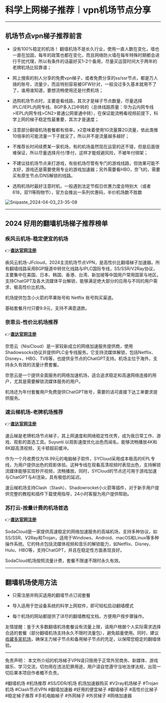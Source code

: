 # 科学上网梯子推荐︱vpn机场节点分享
---
## 机场节点vpn梯子推荐前言
* 没有100%稳定的机场！ 翻墙机场不是长久行业，使用一直人数在变化，墙也一直在加固，每年的政策也都在变化，而且网络防火墙在每年特殊时期都会进行干扰代理，所以有条件的话最好买1-2个备用，尽量买运营时间大于两年的老牌机场比较靠谱；

* 网上搜索的别人分享的免费vpn梯子，或者免费分享的ss/ssr节点，都是万人骑的账号，流量少，而且特别容易被GFW针对，一般没过多久基本就用不了了，谁用谁知道，要想流畅使用还是付费机场；

* 选购机场节点时，主要是看线路，其次才是梯子节点数量，尽量选择IPLC/IEPL内网专线、BGP多入口中转的（总体线路质量：华为云内网专线>IEPL内网专线>CN2>普通公网普通中转），在保证能流畅看视频前提下，科学上网的梯子稳定性最重要，其次才是速度；

* 注意部分翻墙机场套餐都有倍率，x2意味着使用1G流量算2G流量，依此类推10倍率的可能流量一下子就没了，所以并不是流量越多越好；

* 不推荐长时间续费某一家机场，有的机场虽然现在运营的还不错，但是后面很难保证，所以尽量选择月付/季付，这样才能规避风险，不被年付绑架；

* 不建议挂机场节点来打游戏，有些机场尽管有专门的游戏线路，但效果可能不太好，游戏还是需要使用专业的游戏加速器；另外需要看HBO，奈飞的，需要买有原生节点/DNS解锁的线路。

* 选购机场时最好注意时机，一般遇到法定节假日优惠力度会特别大（或者618，双11等购物节），官方会推出一系列优惠码，半价机场数不胜数

![Snipaste_2024-04-03_23-35-08](https://github.com/VPN-CN/kexueshangwang/assets/156046824/28a74b0f-f913-4f65-a1ba-73301692da6d)


--- 
## 2024 好用的翻墙机场梯子推荐榜单

### 疾风云机场-稳定便宜的机场
👉[**直达官网注册**](https://go.51tz.cc/jfcloud)

疾风云机场-JFcloud，2024主流机场节点VPN，是高性价比翻墙梯子加速器。所有翻墙线路采用BGP隧道中转优化线路与IPLC国际专线，SS/SSR/V2Ray协议，主要集中在美国、日本、韩国、香港、台湾、新加坡等中国用户常用国家与地区。支持ChatGPT及各大流媒体平台解锁，能够满足绝大部分的应用与不同的用户需求，极高性价比机场。

机场提供包含小火箭的苹果账号和 Netflix 账号购买渠道。

基础套餐月付只要9.9元，支持不满意退款。

### 奈思云-性价比机场推荐
👉[**直达官网注册**](https://go.51tz.cc/nicecloud)

奈思云（NisiCloud）是一家较新成立的网络加速服务提供商，使用Shadowsocks协议并提供IPLC全专线服务。它支持流媒体解锁，包括Netflix、Disney+、HBO、TVB等，也提供全节点的ChatGPT支持。机场主位于海外，支持永久有效的流量计费套餐。

奈思云是一个提供全面服务的网络加速机场，适合追求稳定和高速网络连接的用户，尤其是需要解锁流媒体服务的用户。

机场还为年付套餐用户免费提供ChatGPT账号，需要的话可直接下达工单要求提供服务。

### 速云梯机场-老牌机场推荐
👉[**直达官网注册**](https://go.51tz.cc/sycloud)

速云梯是老牌机场节点梯子，其上网速度和网络稳定性优秀，成为我日常工作、游戏、观影的首选工具。Suyunti 以观影速度优化出色而闻名，能够流畅播放4K和8K超高清视频，无卡顿超前缓冲。

作为一个月收费仅为18.99元的电脑梯子软件，SYCloud采用成本极高的IEPL专线，为用户提供出色的观影体验。这种专线在观看高清视频时表现出色，支持解锁流媒体能够实现秒开视频，流畅播放。同时，SYCloud的节点还可用于游戏加速与ChatGPT与AI渲染，具有极低的延迟。

速云梯机场支持Clash（Stash）、Shadowrocket小火箭等插件，对于新手用户提供完整的教程和插件下载使用指导，24小时客服为用户提供帮助。

### 苏打云-按量计费的机场首选
👉[**直达官网注册**](https://go.51tz.cc/sodacloud)

SodaCloud是一家提供高速稳定的网络加速服务的高端机场，支持多种协议，如SS/SSR、V2Ray和Trojan，适用于Windows、Android、macOS和Linux等多种操作系统。它的特点包括流媒体视频和音乐的解锁能力，如Netflix、Disney、Hulu、HBO等，支持ChatGPT，并且在稳定性方面表现良好。

SodaCloud机场按照流量计费，套餐不限速不限时永久有效。

---
## 翻墙机场使用方法

- 只需注册并购买适用的翻墙节点订阅套餐
  
- 导入适用于您设备系统的科学上网软件，即可轻松启动翻墙模式

- 每个机场的网站都提供了详尽的翻墙教程文档，方便用户按步骤操作。

友情提醒：鉴于大多数翻墙机场套餐设有流量上限，请用户根据个人实际需求选择合适的套餐（部分翻墙机场支持永久不限时流量包），避免超量使用。同时，建议[收藏多家机场](https://2025vpn.gitbook.io/vpn-01)，确保主力梯子节点和备用梯子节点的充足，以保障您稳定的翻墙体验。

-----

免责声明： 本文所介绍的机场梯子VPN请只限用于正常外贸商务、新媒体、游戏娱乐、学习交流，切勿用在违法犯罪用途，用户请自觉遵守当地法律法规，出现一切后果本项目作者概不负责。

#翻墙机场 #机场推荐 #SS/DDR/机场 机场加速器购买 #V2ray机场梯子 #Trojan机场 #Clash节点VPN #翻墙加速器 #好用的便宜梯子 #翻墙梯子 #高性价比梯子 #稳定梯子推荐 #手机电脑梯子 #外网梯子 #外贸梯子 #网络加速器
